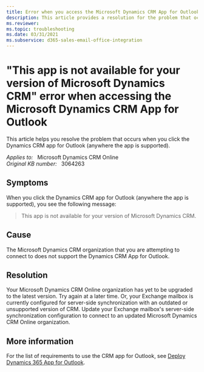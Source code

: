 ```yaml
---
title: Error when you access the Microsoft Dynamics CRM App for Outlook
description: This article provides a resolution for the problem that occurs when you click the Dynamics CRM app for Outlook (anywhere the app is supported).
ms.reviewer: 
ms.topic: troubleshooting
ms.date: 03/31/2021
ms.subservice: d365-sales-email-office-integration
---
```

# "This app is not available for your version of Microsoft Dynamics CRM" error when accessing the Microsoft Dynamics CRM App for Outlook

This article helps you resolve the problem that occurs when you click the Dynamics CRM app for Outlook (anywhere the app is supported).

_Applies to:_ &nbsp; Microsoft Dynamics CRM Online  
_Original KB number:_ &nbsp; 3064263

## Symptoms

When you click the Dynamics CRM app for Outlook (anywhere the app is supported), you see the following message:

> This app is not available for your version of Microsoft Dynamics CRM.

## Cause

The Microsoft Dynamics CRM organization that you are attempting to connect to does not support the Dynamics CRM App for Outlook.

## Resolution

Your Microsoft Dynamics CRM Online organization has yet to be upgraded to the latest version. Try again at a later time. Or, your Exchange mailbox is currently configured for server-side synchronization with an outdated or unsupported version of CRM. Update your Exchange mailbox's server-side synchronization configuration to connect to an updated Microsoft Dynamics CRM Online organization.

## More information

For the list of requirements to use the CRM app for Outlook, see [Deploy Dynamics 365 App for Outlook](/previous-versions/dynamicscrm-2016/administering-dynamics-365/dn946901(v=crm.8)).
